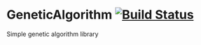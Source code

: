 # GeneticAlgorithm [![Build Status](https://travis-ci.org/wiped1/GeneticAlgorithm.svg)](https://travis-ci.org/wiped1/GeneticAlgorithm)
Simple genetic algorithm library
